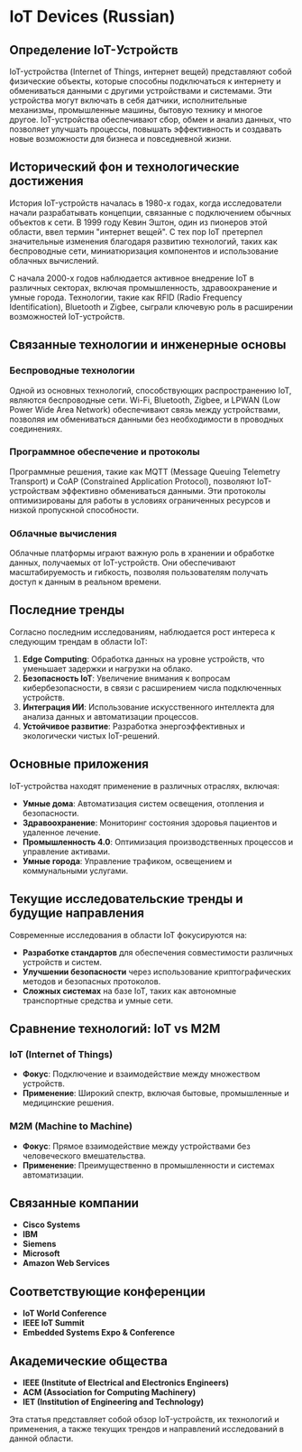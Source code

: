 # IoT Devices (Russian)

## Определение IoT-Устройств

IoT-устройства (Internet of Things, интернет вещей) представляют собой физические объекты, которые способны подключаться к интернету и обмениваться данными с другими устройствами и системами. Эти устройства могут включать в себя датчики, исполнительные механизмы, промышленные машины, бытовую технику и многое другое. IoT-устройства обеспечивают сбор, обмен и анализ данных, что позволяет улучшать процессы, повышать эффективность и создавать новые возможности для бизнеса и повседневной жизни.

## Исторический фон и технологические достижения

История IoT-устройств началась в 1980-х годах, когда исследователи начали разрабатывать концепции, связанные с подключением обычных объектов к сети. В 1999 году Кевин Эштон, один из пионеров этой области, ввел термин "интернет вещей". С тех пор IoT претерпел значительные изменения благодаря развитию технологий, таких как беспроводные сети, миниатюризация компонентов и использование облачных вычислений.

С начала 2000-х годов наблюдается активное внедрение IoT в различных секторах, включая промышленность, здравоохранение и умные города. Технологии, такие как RFID (Radio Frequency Identification), Bluetooth и Zigbee, сыграли ключевую роль в расширении возможностей IoT-устройств.

## Связанные технологии и инженерные основы

### Беспроводные технологии

Одной из основных технологий, способствующих распространению IoT, являются беспроводные сети. Wi-Fi, Bluetooth, Zigbee, и LPWAN (Low Power Wide Area Network) обеспечивают связь между устройствами, позволяя им обмениваться данными без необходимости в проводных соединениях.

### Программное обеспечение и протоколы

Программные решения, такие как MQTT (Message Queuing Telemetry Transport) и CoAP (Constrained Application Protocol), позволяют IoT-устройствам эффективно обмениваться данными. Эти протоколы оптимизированы для работы в условиях ограниченных ресурсов и низкой пропускной способности.

### Облачные вычисления

Облачные платформы играют важную роль в хранении и обработке данных, получаемых от IoT-устройств. Они обеспечивают масштабируемость и гибкость, позволяя пользователям получать доступ к данным в реальном времени.

## Последние тренды

Согласно последним исследованиям, наблюдается рост интереса к следующим трендам в области IoT:

1. **Edge Computing**: Обработка данных на уровне устройств, что уменьшает задержки и нагрузки на облако.
2. **Безопасность IoT**: Увеличение внимания к вопросам кибербезопасности, в связи с расширением числа подключенных устройств.
3. **Интеграция ИИ**: Использование искусственного интеллекта для анализа данных и автоматизации процессов.
4. **Устойчивое развитие**: Разработка энергоэффективных и экологически чистых IoT-решений.

## Основные приложения

IoT-устройства находят применение в различных отраслях, включая:

- **Умные дома**: Автоматизация систем освещения, отопления и безопасности.
- **Здравоохранение**: Мониторинг состояния здоровья пациентов и удаленное лечение.
- **Промышленность 4.0**: Оптимизация производственных процессов и управление активами.
- **Умные города**: Управление трафиком, освещением и коммунальными услугами.

## Текущие исследовательские тренды и будущие направления

Современные исследования в области IoT фокусируются на:

- **Разработке стандартов** для обеспечения совместимости различных устройств и систем.
- **Улучшении безопасности** через использование криптографических методов и безопасных протоколов.
- **Сложных системах** на базе IoT, таких как автономные транспортные средства и умные сети.

## Сравнение технологий: IoT vs M2M

### IoT (Internet of Things)

- **Фокус**: Подключение и взаимодействие между множеством устройств.
- **Применение**: Широкий спектр, включая бытовые, промышленные и медицинские решения.

### M2M (Machine to Machine)

- **Фокус**: Прямое взаимодействие между устройствами без человеческого вмешательства.
- **Применение**: Преимущественно в промышленности и системах автоматизации.

## Связанные компании

- **Cisco Systems**
- **IBM**
- **Siemens**
- **Microsoft**
- **Amazon Web Services**

## Соответствующие конференции

- **IoT World Conference**
- **IEEE IoT Summit**
- **Embedded Systems Expo & Conference**

## Академические общества

- **IEEE (Institute of Electrical and Electronics Engineers)**
- **ACM (Association for Computing Machinery)**
- **IET (Institution of Engineering and Technology)**

Эта статья представляет собой обзор IoT-устройств, их технологий и применения, а также текущих трендов и направлений исследований в данной области.